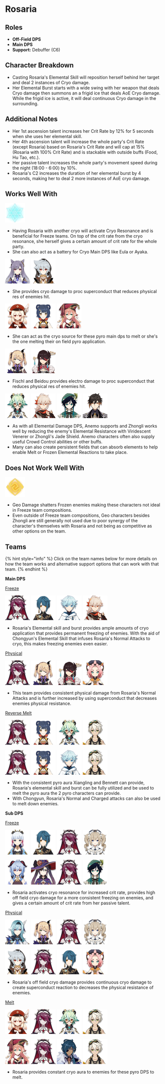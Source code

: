 # Rosaria

## Roles

* **Off-Field DPS**
* **Main DPS**
* **Support:** Debuffer \(C6\)

## Character Breakdown

* Casting Rosaria's Elemental Skill will reposition herself behind her target and deal 2 instances of Cryo damage.
* Her Elemental Burst starts with a wide swing with her weapon that deals Cryo damage then summons an a frigid ice that deals AoE Cryo damage. While the frigid ice is active, it will deal continuous Cryo damage in the surrounding.

## Additional Notes

* Her 1st ascension talent increases her Crit Rate by 12% for 5 seconds when she uses her elemental skill.
* Her 4th ascension talent will increase the whole party's Crit Rate \(except Rosaria\) based on Rosaria's Crit Rate and will cap at 15% \(Rosaria with 100% Crit Rate\) and is stackable with outside buffs \(Food, Hu Tao, etc.\).
* Her passive talent increases the whole party's movement speed during the night \(18:00 - 6:00\) by 10%. 
* Rosaria's C2 increases the duration of her elemental burst by 4 seconds, making her to deal 2 more instances of AoE cryo damage.

##   Works Well With

![](../../.gitbook/assets/element_cryo.webp) 

* Having Rosaria with another cryo will activate Cryo Resonance and is beneficial for Freeze teams. On top of the crit rate from the cryo resonance, she herself gives a certain amount of crit rate for the whole party. 
* She can also act as a battery for Cryo Main DPS like Eula or Ayaka.

![](../../.gitbook/assets/ui_avataricon_keqing.png) ![](../../.gitbook/assets/ui_avataricon_razor.png) 

* She provides cryo damage to proc superconduct that reduces physical res of enemies hit. 

![](../../.gitbook/assets/ui_avataricon_klee.png) ![](../../.gitbook/assets/ui_avataricon_xiangling.png) ![](../../.gitbook/assets/ui_avataricon_yanfei.png) 

* She can act as the cryo source for these pyro main dps to melt or she's the one melting their on field pyro application.

![](../../.gitbook/assets/ui_avataricon_fischl.png) ![](../../.gitbook/assets/ui_avataricon_beidou.png) 

* Fischl and Beidou provides electro damage to proc superconduct that reduces physical res of enemies hit. 

 ![](../../.gitbook/assets/ui_avataricon_sucrose.png) ![](../../.gitbook/assets/ui_avataricon_kazuha.png) ![](../../.gitbook/assets/ui_avataricon_venti.png) ![](../../.gitbook/assets/ui_avataricon_zhongli.png) 

* As with all Elemental Damage DPS, Anemo supports and Zhongli works well by reducing the enemy's Elemental Resistance with Viridescent Venerer or Zhongli's Jade Shield. Anemo characters often also supply useful Crowd Control abilities or other buffs.
* Many can also create persistent fields that can absorb elements to help enable Melt or Frozen Elemental Reactions to take place.

## Does Not Work Well With

![](../../.gitbook/assets/element_geo.webp) 

* Geo Damage shatters Frozen enemies making these characters not ideal in Freeze team compositions.
* Even outside of Freeze team compositions, Geo characters besides Zhongli are still generally not used due to poor synergy of the character's themselves with Rosaria and not being as competitive as other options on the team.

## Teams

{% hint style="info" %}
Click on the team names below for more details on how the team works and alternative support options that can work with that team.
{% endhint %}

**Main DPS**

[Freeze](../../teams/freeze.md)

![](../../.gitbook/assets/ui_avataricon_rosaria.png)  ![](../../.gitbook/assets/ui_avataricon_xingqiu.png) ![](../../.gitbook/assets/ui_avataricon_chongyun.png) ![](../../.gitbook/assets/ui_avataricon_kazuha.png) 

* Rosaria's Elemental skill and burst provides ample amounts of cryo application that provides permanent freezing of enemies. With the aid of Chongyun's Elemental Skill that infuses Rosaria's Normal Attacks to cryo, this makes freezing enemies even easier.

[Physical](../../teams/physical.md)

![](../../.gitbook/assets/ui_avataricon_rosaria.png) ![](../../.gitbook/assets/ui_avataricon_fischl.png) ![](../../.gitbook/assets/ui_avataricon_beidou.png) ![](../../.gitbook/assets/ui_avataricon_diona.png) 

* This team provides consistent physical damage from Rosaria's Normal Attacks and is further increased by using superconduct that decreases enemies physical resistance.

[Reverse Melt](../../teams/reverse-melt.md)

![](../../.gitbook/assets/ui_avataricon_rosaria.png) ![](../../.gitbook/assets/ui_avataricon_xiangling.png) ![](../../.gitbook/assets/ui_avataricon_sucrose.png) ![](../../.gitbook/assets/ui_avataricon_bennett.png) 

![](../../.gitbook/assets/ui_avataricon_rosaria.png) ![](../../.gitbook/assets/ui_avataricon_xiangling.png) ![](../../.gitbook/assets/ui_avataricon_chongyun.png) ![](../../.gitbook/assets/ui_avataricon_bennett.png) 

* With the consistent pyro aura Xiangling and Bennett can provide, Rosaria's elemental skill and burst can be fully utilized and be used to melt the pyro aura the 2 pyro characters can provide.
* With Chongyun, Rosaria's Normal and Charged attacks can also be used to melt down enemies.

**Sub DPS**

[Freeze](../../teams/freeze.md)

![](../../.gitbook/assets/ui_avataricon_ayaka.png) ![](../../.gitbook/assets/ui_avataricon_xingqiu.png) ![](../../.gitbook/assets/ui_avataricon_rosaria.png) ![](../../.gitbook/assets/ui_avataricon_barbara.png) 

![](../../.gitbook/assets/ui_avataricon_ganyu.png) ![](../../.gitbook/assets/ui_avataricon_mona.png) ![](../../.gitbook/assets/ui_avataricon_rosaria.png) ![](../../.gitbook/assets/ui_avataricon_venti.png) 

* Rosaria activates cryo resonance for increased crit rate, provides high off field cryo damage for a more consistent freezing on enemies, and gives a certain amount of crit rate from her passive talent.

[Physical](../../teams/physical.md)

![](../../.gitbook/assets/ui_avataricon_eula.png) ![](../../.gitbook/assets/ui_avataricon_fischl.png) ![](../../.gitbook/assets/ui_avataricon_rosaria.png) ![](../../.gitbook/assets/ui_avataricon_barbara.png) 

![](../../.gitbook/assets/ui_avataricon_razor.png) ![](../../.gitbook/assets/ui_avataricon_rosaria.png) ![](../../.gitbook/assets/ui_avataricon_xingqiu.png) ![](../../.gitbook/assets/ui_avataricon_diona.png) 

* Rosaria's off field cryo damage provides continuous cryo damage to create superconduct reaction to decreases the physical resistance of enemies.

[Melt](../../teams/melt.md)

![](../../.gitbook/assets/ui_avataricon_klee.png) ![](../../.gitbook/assets/ui_avataricon_rosaria.png) ![](../../.gitbook/assets/ui_avataricon_sucrose.png) ![](../../.gitbook/assets/ui_avataricon_bennett.png) 

![](../../.gitbook/assets/ui_avataricon_yanfei.png) ![](../../.gitbook/assets/ui_avataricon_rosaria.png) ![](../../.gitbook/assets/ui_avataricon_kaeya.png) ![](../../.gitbook/assets/ui_avataricon_bennett.png) 

* Rosaria provides constant cryo aura to enemies for these pyro DPS to melt.

